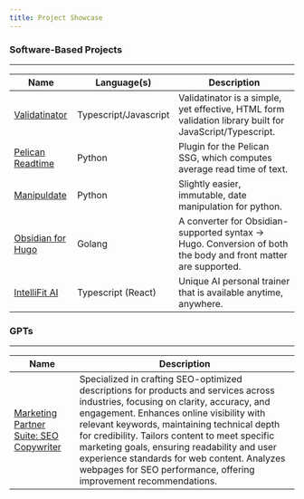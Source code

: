 ```yaml
---
title: Project Showcase
---
```


### Software-Based Projects

------------------------------------
| Name | Language(s) | Description |
|------|-------------|-------------|
| [Validatinator](https://github.com/JenkinsDev/Validatinator.git) | Typescript/Javascript | Validatinator is a simple, yet effective, HTML form validation library built for JavaScript/Typescript.|
| [Pelican Readtime](https://github.com/JenkinsDev/pelican-readtime.git) | Python | Plugin for the Pelican SSG, which computes average read time of text. |
| [Manipuldate](https://github.com/JenkinsDev/manipuldate.git) | Python | Slightly easier, immutable, date manipulation for python. |
| [Obsidian for Hugo](https://github.com/JenkinsDev/obsidian-for-hugo.git) | Golang | A converter for Obsidian-supported syntax → Hugo. Conversion of both the body and front matter are supported. |
| [IntelliFit AI](https://intellifitai.com) | Typescript (React) | Unique AI personal trainer that is available anytime, anywhere. |


### GPTs

-----------------------------------
| Name         | Description      |
|--------------|------------------|
| [Marketing Partner Suite: SEO Copywriter](https://chat.openai.com/g/g-mgLDqPxo1-marketing-partner-suite-seo-copywriter) | Specialized in crafting SEO-optimized descriptions for products and services across industries, focusing on clarity, accuracy, and engagement. Enhances online visibility with relevant keywords, maintaining technical depth for credibility. Tailors content to meet specific marketing goals, ensuring readability and user experience standards for web content. Analyzes webpages for SEO performance, offering improvement recommendations. |
